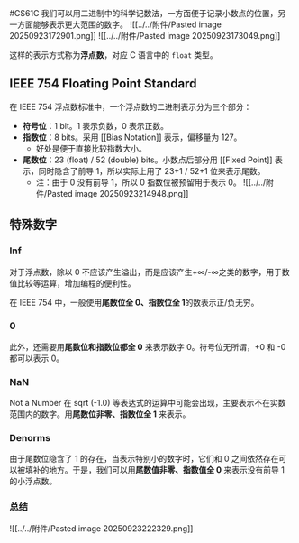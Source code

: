 #CS61C 
我们可以用二进制中的科学记数法，一方面便于记录小数点的位置，另一方面能够表示更大范围的数字。
![[../../附件/Pasted image 20250923172901.png]]
![[../../附件/Pasted image 20250923173049.png]]

这样的表示方式称为**浮点数**，对应 C 语言中的 `float` 类型。

## IEEE 754 Floating Point Standard
在 IEEE 754 浮点数标准中，一个浮点数的二进制表示分为三个部分：
- **符号位**：1 bit。1 表示负数，0 表示正数。
- **指数位**：8 bits。采用 [[Bias Notation]] 表示，偏移量为 127。
	- 好处是便于直接比较指数大小。
- **尾数位**：23 (float) / 52 (double) bits。小数点后部分用 [[Fixed Point]] 表示，同时隐含了前导 1，所以实际上用了 23+1 / 52+1 位来表示尾数。
	- 注：由于 0 没有前导 1，所以 0 指数位被预留用于表示 0。
![[../../附件/Pasted image 20250923214948.png]]

## 特殊数字
### Inf
对于浮点数，除以 0 不应该产生溢出，而是应该产生+∞/-∞之类的数字，用于数值比较等运算，增加编程的便利性。

在 IEEE 754 中，一般使用**尾数位全 0、指数位全 1**的数表示正/负无穷。

### 0
此外，还需要用**尾数位和指数位都全 0** 来表示数字 0。符号位无所谓，+0 和 -0 都可以表示 0。

### NaN
Not a Number 
在 sqrt (-1.0) 等表达式的运算中可能会出现，主要表示不在实数范围内的数字。用**尾数位非零、指数位全 1** 来表示。

### Denorms
由于尾数位隐含了 1 的存在，当表示特别小的数字时，它们和 0 之间依然存在可以被填补的地方。于是，我们可以用**尾数值非零、指数值全 0** 来表示没有前导 1 的小浮点数。

### 总结
![[../../附件/Pasted image 20250923222329.png]]